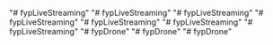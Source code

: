 "# fypLiveStreaming" 
"# fypLiveStreaming" 
"# fypLiveStreaming" 
"# fypLiveStreaming" 
"# fypLiveStreaming" 
"# fypLiveStreaming" 
"# fypLiveStreaming" 
"# fypDrone" 
"# fypDrone" 
"# fypDrone" 
